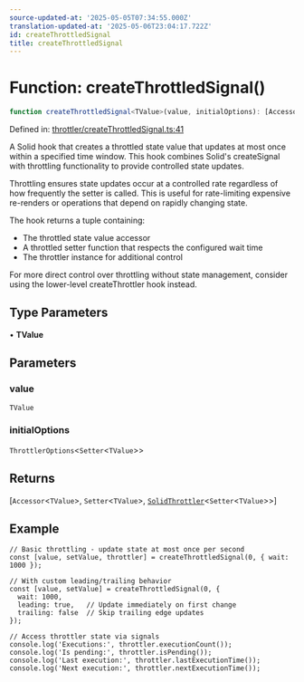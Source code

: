```yaml
---
source-updated-at: '2025-05-05T07:34:55.000Z'
translation-updated-at: '2025-05-06T23:04:17.722Z'
id: createThrottledSignal
title: createThrottledSignal
---
```


<!-- DO NOT EDIT: this page is autogenerated from the type comments -->

# Function: createThrottledSignal()

```ts
function createThrottledSignal<TValue>(value, initialOptions): [Accessor<TValue>, Setter<TValue>, SolidThrottler<Setter<TValue>>]
```

Defined in: [throttler/createThrottledSignal.ts:41](https://github.com/TanStack/pacer/blob/main/packages/solid-pacer/src/throttler/createThrottledSignal.ts#L41)

A Solid hook that creates a throttled state value that updates at most once within a specified time window.
This hook combines Solid's createSignal with throttling functionality to provide controlled state updates.

Throttling ensures state updates occur at a controlled rate regardless of how frequently the setter is called.
This is useful for rate-limiting expensive re-renders or operations that depend on rapidly changing state.

The hook returns a tuple containing:
- The throttled state value accessor
- A throttled setter function that respects the configured wait time
- The throttler instance for additional control

For more direct control over throttling without state management,
consider using the lower-level createThrottler hook instead.

## Type Parameters

• **TValue**

## Parameters

### value

`TValue`

### initialOptions

`ThrottlerOptions`\<`Setter`\<`TValue`\>\>

## Returns

\[`Accessor`\<`TValue`\>, `Setter`\<`TValue`\>, [`SolidThrottler`](../interfaces/solidthrottler.md)\<`Setter`\<`TValue`\>\>\]

## Example

```tsx
// Basic throttling - update state at most once per second
const [value, setValue, throttler] = createThrottledSignal(0, { wait: 1000 });

// With custom leading/trailing behavior
const [value, setValue] = createThrottledSignal(0, {
  wait: 1000,
  leading: true,   // Update immediately on first change
  trailing: false  // Skip trailing edge updates
});

// Access throttler state via signals
console.log('Executions:', throttler.executionCount());
console.log('Is pending:', throttler.isPending());
console.log('Last execution:', throttler.lastExecutionTime());
console.log('Next execution:', throttler.nextExecutionTime());
```
